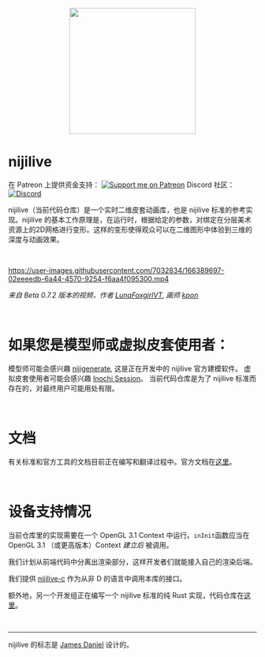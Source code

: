 <p align="center">
  <img width="256" height="256" src="https://raw.githubusercontent.com/nijilive/branding/main/logo/logo_transparent_256.png">
</p>

# nijilive

在 Patreon 上提供资金支持：
[![Support me on Patreon](https://img.shields.io/endpoint.svg?url=https%3A%2F%2Fshieldsio-patreon.vercel.app%2Fapi%3Fusername%3Dclipsey%26type%3Dpatrons&style=for-the-badge)](https://patreon.com/clipsey)
Discord 社区：
[![Discord](https://img.shields.io/discord/855173611409506334?label=Community&logo=discord&logoColor=FFFFFF&style=for-the-badge)](https://discord.com/invite/abnxwN6r9v)

nijilive（当前代码仓库）是一个实时二维皮套动画库，也是 nijilive 标准的参考实现。nijilive 的基本工作原理是，在运行时，根据给定的参数，对绑定在分层美术资源上的2D网格进行变形。这样的变形使得观众可以在二维图形中体验到三维的深度与动画效果。

&nbsp;

https://user-images.githubusercontent.com/7032834/166389697-02eeeedb-6a44-4570-9254-f6aa4f095300.mp4

*来自 Beta 0.7.2 版本的视频，作者 [LunaFoxgirlVT](https://twitter.com/LunaFoxgirlVT), 画师 [kpon](https://twitter.com/kawaiipony2)*

&nbsp;

# 如果您是模型师或虚拟皮套使用者：

模型师可能会感兴趣 [nijigenerate](https://github.com/nijigenerate/nijigenerate), 这是正在开发中的 nijilive 官方建模软件。
虚拟皮套使用者可能会感兴趣 [Inochi Session](https://github.com/nijilive/nijiexpose)。
当前代码仓库是为了 nijilive 标准而存在的，对最终用户可能用处有限。

&nbsp;

# 文档
有关标准和官方工具的文档目前正在编写和翻译过程中。官方文档在[这里](https://docs.nijilive.com)。

&nbsp;

# 设备支持情况
当前仓库里的实现需要在一个 OpenGL 3.1 Context 中运行。`inInit`函数应当在 OpenGL 3.1 （或更高版本）Context *建立后* 被调用。

我们计划从前端代码中分离出渲染部分，这样开发者们就能接入自己的渲染后端。

我们提供 [nijilive-c](https://github.com/nijigenerate/nijilive-c) 作为从非 D 的语言中调用本库的接口。

额外地，另一个开发组正在编写一个 nijilive 标准的纯 Rust 实现，代码仓库在[这里](https://github.com/nijilive/inox2d)。

&nbsp;


---

nijilive 的标志是 [James Daniel](https://twitter.com/rakujira) 设计的。
